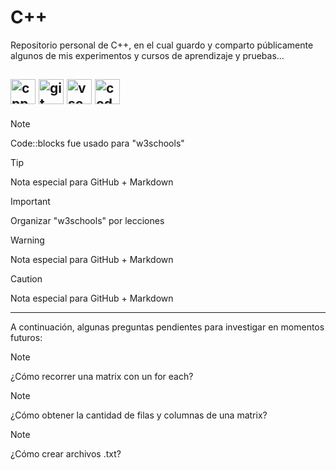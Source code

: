 # C++

Repositorio personal de C++, en el cual guardo y comparto públicamente algunos de mis experimentos y cursos de aprendizaje y pruebas...

<img src="https://raw.githubusercontent.com/isocpp/logos/master/cpp_logo.svg" alt="cpp" width="40" height="40"/> <img src="https://git-scm.com/images/logos/downloads/Git-Icon-1788C.svg" alt="git" width="40" height="40"/> <img src="https://code.visualstudio.com/assets/images/code-stable.png" alt="vscode" width="40" height="40"/>
<img src="https://upload.wikimedia.org/wikipedia/commons/4/4b/Codeblocks_logo.png" alt="codeblocks" width="40" height="40"/>
---

> [!NOTE]
> Code::blocks fue usado para "w3schools"

> [!TIP]
> Nota especial para GitHub + Markdown

> [!IMPORTANT]
> Organizar "w3schools" por lecciones

> [!WARNING]
> Nota especial para GitHub + Markdown

> [!CAUTION]
> Nota especial para GitHub + Markdown

---

A continuación, algunas preguntas pendientes para investigar en momentos futuros:

> [!NOTE]
> ¿Cómo recorrer una matrix con un for each?

> [!NOTE]
> ¿Cómo obtener la cantidad de filas y columnas de una matrix?

> [!NOTE]
> ¿Cómo crear archivos .txt?

